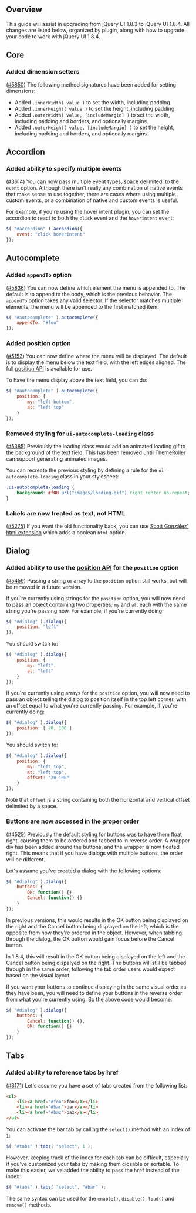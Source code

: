 <script>{
	"title": "jQuery UI 1.8.4 Upgrade Guide",
	"toc": true
}</script>

## Overview

This guide will assist in upgrading from jQuery UI 1.8.3 to jQuery UI 1.8.4.
All changes are listed below, organized by plugin, along with how to upgrade
your code to work with jQuery UI 1.8.4.

## Core

### Added dimension setters

([#5850](http://bugs.jqueryui.com/ticket/5850))
The following method signatures have been added for setting dimensions:

* Added `.innerWidth( value )` to set the width, including padding.
* Added `.innerHeight( value )` to set the height, including padding.
* Added `.outerWidth( value, [includeMargin] )` to set the width, including
padding and borders, and optionally margins.
* Added `.outerHeight( value, [includeMargin] )` to set the height, including
padding and borders, and optionally margins.

## Accordion

### Added ability to specify multiple events

([#3614](http://bugs.jqueryui.com/ticket/3614))
You can now pass multiple event types, space delimited, to the `event` option.
Although there isn't really any combination of native events that make sense to
use together, there are cases where using multiple custom events, or a
combination of native and custom events is useful.

For example, if you're using the hover intent plugin, you can set the accordion
to react to both the `click` event and the `hoverintent` event:

```js
$( "#accordion" ).accordion({
	event: "click hoverintent"
});
```

## Autocomplete

### Added `appendTo` option

([#5836](http://bugs.jqueryui.com/ticket/5836))
You can now define which element the menu is appended to. The default is to
append to the body, which is the previous behavior. The `appendTo` option takes
any valid selector. If the selector matches multiple elements, the menu will be
appended to the first matched item.

```js
$( "#autocomplete" ).autocomplete({
	appendTo: "#foo"
});
```

### Added position option

([#5153](http://bugs.jqueryui.com/ticket/5153))
You can now define where the menu will be displayed. The default is to display
the menu below the text field, with the left edges aligned. The full
[position API](http://api.jqueryui.com/position/) is available for use.

To have the menu display above the text field, you can do:

```js
$( "#autocomplete" ).autocomplete({
	position: {
		my: "left bottom",
		at: "left top"
	}
});
```

### Removed styling for `ui-autocomplete-loading` class

([#5385](http://bugs.jqueryui.com/ticket/5385))
Previously the loading class would add an animated loading gif to the background
of the text field. This has been removed until ThemeRoller can support
generating animated images.

You can recreate the previous styling by defining a rule for the
`ui-autocomplete-loading` class in your stylesheet:

```css
.ui-autocomplete-loading {
	background: #f00 url("images/loading.gif") right center no-repeat;
}
```

### Labels are now treated as text, not HTML

([#5275](http://bugs.jqueryui.com/ticket/5275))
If you want the old functionality back, you can use
[Scott González' html extension](https://github.com/scottgonzalez/jquery-ui-extensions/blob/master/src/autocomplete/jquery.ui.autocomplete.html.js)
which adds a boolean `html` option.

## Dialog

### Added ability to use the [position API](http://api.jqueryui.com/position/) for the `position` option

([#5459](http://bugs.jqueryui.com/ticket/5459))
Passing a string or array to the `position` option still works, but will be
removed in a future version.

If you're currently using strings for the `position` option, you will now need
to pass an object containing two properties: `my` and `at`, each with the same
string you're passing now. For example, if you're currently doing:

```js
$( "#dialog" ).dialog({
	position: "left"
});
```

You should switch to:

```js
$( "#dialog" ).dialog({
	position: {
		my: "left",
		at: "left"
	}
});
```

If you're currently using arrays for the `position` option, you will now need
to pass an object telling the dialog to position itself in the top left corner,
with an offset equal to what you're currently passing. For example, if you're
currently doing:

```js
$( "#dialog" ).dialog({
	position: [ 20, 100 ]
});
```

You should switch to:

```js
$( "#dialog" ).dialog({
	position: {
		my: "left top",
		at: "left top",
		offset: "20 100"
	}
});
```

Note that `offset` is a string containing both the horizontal and vertical
offset delimited by a space.

### Buttons are now accessed in the proper order

([#4529](http://bugs.jqueryui.com/ticket/4529))
Previously the default styling for buttons was to have them float right, causing
them to be ordered and tabbed to in reverse order. A wrapper div has been added
around the buttons, and the wrapper is now floated right. This means that if you
have dialogs with multiple buttons, the order will be different.

Let's assume you've created a dialog with the following options:

```js
$( "#dialog" ).dialog({
	buttons: {
		OK: function() {},
		Cancel: function() {}
	}
});
```

In previous versions, this would results in the OK button being displayed on the
right and the Cancel button being displayed on the left, which is the opposite
from how they're ordered in the object. However, when tabbing through the dialog,
the OK button would gain focus before the Cancel button.

In 1.8.4, this will result in the OK button being displayed on the left and the
Cancel button being dispalyed on the right. The buttons will still be tabbed
through in the same order, following the tab order users would expect based on
the visual layout.

If you want your buttons to continue displaying in the same visual order as they
have been, you will need to define your buttons in the reverse order from what
you're currently using. So the above code would become:

```js
$( "#dialog" ).dialog({
	buttons: {
		Cancel: function() {},
		OK: function() {}
	}
});
```

## Tabs

### Added ability to reference tabs by href

([#3171](http://bugs.jqueryui.com/ticket/3171))
Let's assume you have a set of tabs created from the following list:

```html
<ul>
	<li><a href="#foo">foo</a></li>
	<li><a href="#bar">bar</a></li>
	<li><a href="#baz">baz</a></li>
</ul>
```

You can activate the bar tab by calling the `select()` method with an index
of `1`:

```js
$( "#tabs" ).tabs( "select", 1 );
```

However, keeping track of the index for each tab can be difficult, especially
if you've customized your tabs by making them closable or sortable. To make this
easier, we've added the ability to pass the `href` instead of the index:

```js
$( "#tabs" ).tabs( "select", "#bar" );
```

The same syntax can be used for the `enable()`, `disable()`, `load()` and
`remove()` methods.
